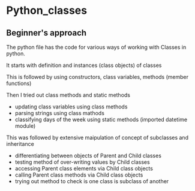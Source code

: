 # Python_classes
## Beginner's approach

The python file has the code for various ways of working with Classes in python.

It starts with definition and instances (class objects) of classes

This is followed by using constructors, class variables, methods (member functions)

Then I tried out class methods and static methods
- updating class variables using class methods
- parsing strings using class mathods
- classifying days of the week using static methods (imported datetime module)

This was followed by extensive maipulation of concept of subclasses and inheritance
- differentiating between objects of Parent and Child classes
- testing method of over-writing values by Child classes
- accessing Parent class elements via Child class objects
- calling Parent class methods via Child class objects
- trying out method to check is one class is subclass of another
